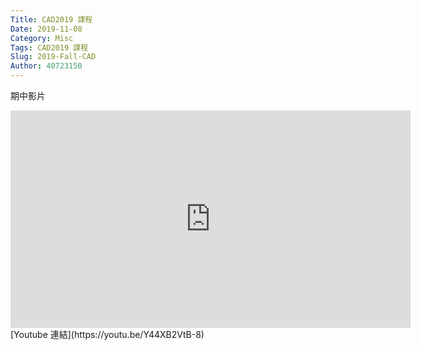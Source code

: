 ```yaml
---
Title: CAD2019 課程
Date: 2019-11-08
Category: Misc
Tags: CAD2019 課程
Slug: 2019-Fall-CAD
Author: 40723150
---
```

期中影片
<iframe src="https://player.vimeo.com/video/371907868" width="640" height="348" frameborder="0" allow="autoplay; fullscreen" allowfullscreen></iframe>
[Youtube 連結](https://youtu.be/Y44XB2VtB-8)